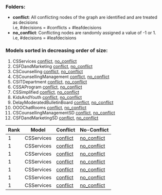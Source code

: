 ### Folders:

- **conflict**: All conflicting nodes of the graph are identified and are treated as decisions <br/>
  i.e, #decisions = #conflicts + #leafdecisions
- **no_conflict**: Conflicting nodes are randomly assigned a value of -1 or 1. <br/>
  i.e, #decisions = #leafdecisions

### Models sorted in decreasing order of size:
1. CSServices [conflict](conflict/CSServices.md), [no_conflict](conflict/CSServices.md)
1. CSFDandMarketing [conflict](conflict/CSFDandMarketing.md), [no_conflict](conflict/CSFDandMarketing.md)
1. CSCounselling [conflict](conflict/CSCounselling.md), [no_conflict](conflict/CSCounselling.md)
1. CSCounsellingManagement [conflict](conflict/CSCounsellingManagement.md), [no_conflict](conflict/CSCounsellingManagement.md)
2. CSITDepartment [conflict](conflict/CSITDepartment.md), [no_conflict](conflict/CSITDepartment.md)
3. CSSAProgram [conflict](conflict/CSSAProgram.md), [no_conflict](conflict/CSSAProgram.md)
4. CSSimplified [conflict](conflict/CSSimplified.md), [no_conflict](conflict/CSSimplified.md)
5. KidsAndYouth [conflict](conflict/KidsAndYouth.md), [no_conflict](conflict/KidsAndYouth.md)
5. DelayModeratedBulletinBoard [conflict](conflict/DelayModeratedBulletinBoard.md), [no_conflict](conflict/DelayModeratedBulletinBoard.md)
6. OOOChatRooms [conflict](conflict/OOOChatRooms.md), [no_conflict](conflict/OOOChatRooms.md)
1. CSCounsellingManagementSD [conflict](conflict/CSCounsellingManagementSD.md), [no_conflict](conflict/CSCounsellingManagementSD.md)
1. CSFDandMarketingSD [conflict](conflict/CSFDandMarketingSD.md), [no_conflict](conflict/CSFDandMarketingSD.md)



| Rank | Model | Conflict | No-Conflict |
|------|-------|----------|-------------|
| 1|CSServices| [conflict](conflict/CSServices.md)|[no_conflict](conflict/CSServices.md)|
| 1|CSServices| [conflict](conflict/CSServices.md)|[no_conflict](conflict/CSServices.md)|
| 1|CSServices| [conflict](conflict/CSServices.md)|[no_conflict](conflict/CSServices.md)|
| 1|CSServices| [conflict](conflict/CSServices.md)|[no_conflict](conflict/CSServices.md)|
| 1|CSServices| [conflict](conflict/CSServices.md)|[no_conflict](conflict/CSServices.md)|
| 1|CSServices| [conflict](conflict/CSServices.md)|[no_conflict](conflict/CSServices.md)|
| 1|CSServices| [conflict](conflict/CSServices.md)|[no_conflict](conflict/CSServices.md)|

